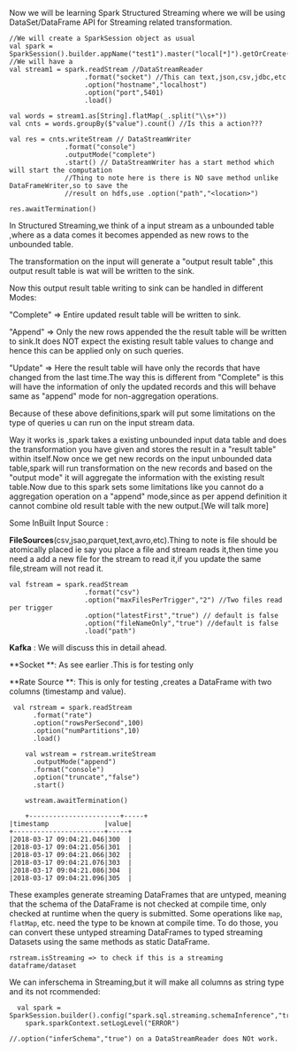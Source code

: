 Now we will be learning Spark Structured Streaming where we will be using DataSet/DataFrame API for Streaming related transformation.

```
//We will create a SparkSession object as usual
val spark = SparkSession().builder.appName("test1").master("local[*]").getOrCreate()
//We will have a 
val stream1 = spark.readStream //DataStreamReader
                   .format("socket") //This can text,json,csv,jdbc,etc
                   .option("hostname","localhost")
                   .option("port",5401)
                   .load()

val words = stream1.as[String].flatMap(_.split("\\s+"))
val cnts = words.groupBy($"value").count() //Is this a action???

val res = cnts.writeStream // DataStreamWriter
              .format("console")
              .outputMode("complete")
              .start() // DataStreamWriter has a start method which will start the computation
              //Thing to note here is there is NO save method unlike DataFrameWriter,so to save the 
              //result on hdfs,use .option("path","<location>")

res.awaitTermination()
```

In Structured Streaming,we think of a input stream as a unbounded table ,where as a data comes it becomes appended as new rows to the unbounded table.

The transformation on the input will generate a "output result table" ,this output result table is wat will be written to the sink.

Now this output result table writing to sink can be handled in different Modes:

"Complete" =&gt; Entire updated result table will be written to sink.

"Append" =&gt; Only the new rows appended the the result table will be written to sink.It does NOT expect the existing result table values to change and hence this can be applied only on such queries.

"Update" =&gt; Here the result table will have only the records that have changed from the last time.The way this is different from "Complete" is this will have the information of only the updated records and this will behave same as "append" mode for non-aggregation operations.

Because of these above definitions,spark will put some limitations on the type of queries u can run on the input stream data.

Way it works is ,spark takes a existing unbounded input data table and does the transformation you have given and stores the result in a "result table" within itself.Now once we get new records on the input unbounded data table,spark will run transformation on the new records and based on the "output mode" it will aggregate the information with the existing result table.Now due to this spark sets some limitations like you cannot do a aggregation operation on a "append" mode,since as per append definition it cannot combine old result table with the new output.\[We will talk more\]

Some InBuilt Input Source :

**FileSources**\(csv,jsao,parquet,text,avro,etc\).Thing to note is file should be atomically placed ie say you place a file and stream reads it,then time you need a add a new file for the stream to read it,if you update the same file,stream will not read it.

```
val fstream = spark.readStream
                   .format("csv")
                   .option("maxFilesPerTrigger","2") //Two files read per trigger
                   .option("latestFirst","true") // default is false
                   .option("fileNameOnly","true") //default is false
                   .load("path")
```

**Kafka** : We will discuss this in detail ahead.

**Socket **: As see earlier .This is for testing only

**Rate Source **: This is only for testing ,creates a DataFrame with two columns \(timestamp and value\).

```
 val rstream = spark.readStream
      .format("rate")
      .option("rowsPerSecond",100)
      .option("numPartitions",10)
      .load()

    val wstream = rstream.writeStream
      .outputMode("append")
      .format("console")
      .option("truncate","false")
      .start()

    wstream.awaitTermination()

    +-----------------------+-----+
|timestamp              |value|
+-----------------------+-----+
|2018-03-17 09:04:21.046|300  |
|2018-03-17 09:04:21.056|301  |
|2018-03-17 09:04:21.066|302  |
|2018-03-17 09:04:21.076|303  |
|2018-03-17 09:04:21.086|304  |
|2018-03-17 09:04:21.096|305  |
```

These examples generate streaming DataFrames that are untyped, meaning that the schema of the DataFrame is not checked at compile time, only checked at runtime when the query is submitted. Some operations like `map`, `flatMap`, etc. need the type to be known at compile time. To do those, you can convert these untyped streaming DataFrames to typed streaming Datasets using the same methods as static DataFrame.

```
rstream.isStreaming => to check if this is a streaming dataframe/dataset
```

We can inferschema in Streaming,but it will make all columns as string type and its not rcommended:

```
  val spark = SparkSession.builder().config("spark.sql.streaming.schemaInference","true").appName("file1").master("local[*]").getOrCreate()
    spark.sparkContext.setLogLevel("ERROR")

//.option("inferSchema","true") on a DataStreamReader does NOt work.
```



